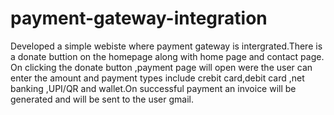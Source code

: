 # payment-gateway-integration
Developed a simple webiste where payment gateway is intergrated.There is a donate buttion on the homepage along with home page and contact page.
On clicking the donate button ,payment page will open were the user can enter the amount and payment types include crebit card,debit card ,net banking ,UPI/QR and wallet.On successful payment an invoice will be generated and will be sent to the user gmail.
